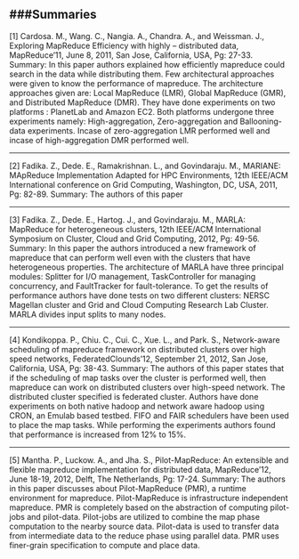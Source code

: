 ###Summaries
---
[1]	Cardosa. M., Wang. C., Nangia. A., Chandra. A., and Weissman. J., Exploring MapReduce Efficiency with highly – distributed data, MapReduce’11, June 8, 2011, San Jose, California, USA, Pg: 27-33.
Summary:
	In this paper authors explained how efficiently mapreduce could search in the data while distributing them. Few architectural approaches were given to know the performance of mapreduce.
The architecture approaches given are: Local MapReduce (LMR), Global MapReduce (GMR), and Distributed MapReduce (DMR). They have done experiments on two platforms : PlanetLab and Amazon EC2. Both platforms undergone three experiments namely: High-aggregation, Zero-aggregation and Ballooning-data experiments. Incase of zero-aggregation LMR performed well and incase of high-aggregation DMR performed well.

---
[2]	Fadika. Z., Dede. E., Ramakrishnan. L., and Govindaraju. M., MARIANE: MApReduce Implementation Adapted for HPC Environments, 12th IEEE/ACM International conference on Grid Computing, Washington, DC, USA, 2011, Pg: 82-89.
Summary:
	The authors of this paper 

---
[3]	Fadika. Z., Dede. E., Hartog. J., and Govindaraju. M., MARLA: MapReduce for heterogeneous clusters, 12th IEEE/ACM International Symposium on Cluster, Cloud and Grid Computing,  2012, Pg: 49-56.
Summary:
	In this paper the authors introduced a new framework of mapreduce that can perform well even with the clusters that have heterogeneous properties. The architecture of MARLA have three principal modules: Splitter for I/O management, TaskController for managing concurrency, and FaultTracker for fault-tolerance. To get the results of performance authors have done tests on two different clusters: NERSC Magellan cluster and Grid and Cloud Computing Research Lab Cluster. MARLA divides input splits to many nodes.

---
[4]	Kondikoppa. P., Chiu. C., Cui. C., Xue. L., and Park. S., Network-aware scheduling of mapreduce framework on distributed clusters over high speed networks, FederatedClounds’12, September 21, 2012, San Jose, California, USA, Pg: 38-43.
Summary:
	The authors of this paper states that if the scheduling of map tasks over the cluster is performed well, then mapreduce can work on distributed clusters over high-speed network. The distributed cluster specified is federated cluster. Authors have done experiments on both native hadoop and network aware hadoop using CRON, an Emulab based testbed. FIFO and FAIR schedulers have been used to place the map tasks. While performing the experiments authors found that performance is increased from 12% to 15%.

---	
[5]	Mantha. P., Luckow. A., and Jha. S., Pilot-MapReduce: An extensible and flexible mapreduce implementation for distributed data, MapReduce’12, June 18-19, 2012, Delft, The Netherlands, Pg: 17-24.
Summary:
	The authors in this paper discusses about Pilot-MapReduce (PMR), a runtime environment for mapreduce. Pilot-MapReduce is infrastructure independent mapreduce. PMR is completely based on the abstraction of computing pilot-jobs and pilot-data. Pilot-jobs are utilized to combine the map phase computation to the nearby source data. Pilot-data is used to transfer data from intermediate data to the reduce phase using parallel data. PMR uses finer-grain specification to compute and place data.
